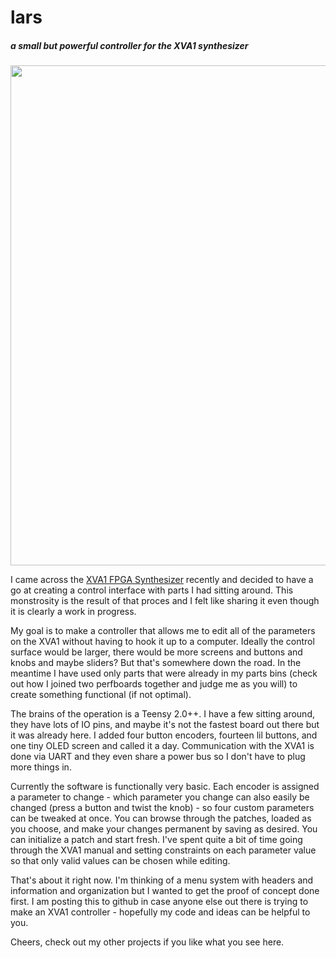 # lars
##### a small but powerful controller for the XVA1 synthesizer

<img src=https://raw.githubusercontent.com/hunked/lars/main/images/lars_01.jpg width=800>

I came across the <a href=https://www.futur3soundz.com/>XVA1 FPGA Synthesizer</a> recently and decided to have a go at creating a control interface with parts I had sitting around. This monstrosity is the result of that proces and I felt like sharing it even though it is clearly a work in progress.

My goal is to make a controller that allows me to edit all of the parameters on the XVA1 without having to hook it up to a computer. Ideally the control surface would be larger, there would be more screens and buttons and knobs and maybe sliders? But that's somewhere down the road. In the meantime I have used only parts that were already in my parts bins (check out how I joined two perfboards together and judge me as you will) to create something functional (if not optimal).

The brains of the operation is a Teensy 2.0++. I have a few sitting around, they have lots of IO pins, and maybe it's not the fastest board out there but it was already here. I added four button encoders, fourteen lil buttons, and one tiny OLED screen and called it a day. Communication with the XVA1 is done via UART and they even share a power bus so I don't have to plug more things in.

Currently the software is functionally very basic. Each encoder is assigned a parameter to change - which parameter you change can also easily be changed (press a button and twist the knob) - so four custom parameters can be tweaked at once. You can browse through the patches, loaded as you choose, and make your changes permanent by saving as desired. You can initialize a patch and start fresh. I've spent quite a bit of time going through the XVA1 manual and setting constraints on each parameter value so that only valid values can be chosen while editing.

That's about it right now. I'm thinking of a menu system with headers and information and organization but I wanted to get the proof of concept done first. I am posting this to github in case anyone else out there is trying to make an XVA1 controller - hopefully my code and ideas can be helpful to you.

Cheers, check out my other projects if you like what you see here.
